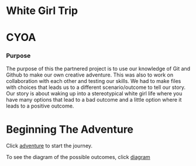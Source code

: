 # White Girl Trip

# CYOA

### Purpose

The purpose of this the partnered project is to use our knowledge of Git and Github to make our own creative adventure. This was also to work on collaboration with each other and testing our skills. We had to make files with choices that leads us to a different scenario/outcome to tell our story. Our story is about waking up into a stereotypical white girl life where you have many options that lead to a bad outcome and a little option where it leads to a positive outcome.

# Beginning The Adventure

Click [adventure](/woke-up/woke-up.md) to start the journey.

To see the diagram of the possible outcomes, click [diagram](https://docs.google.com/drawings/d/1EliNnJDmI7_NNdkwph6BZHR2fxcDpGDavw0e-TdFbwo/edit)
